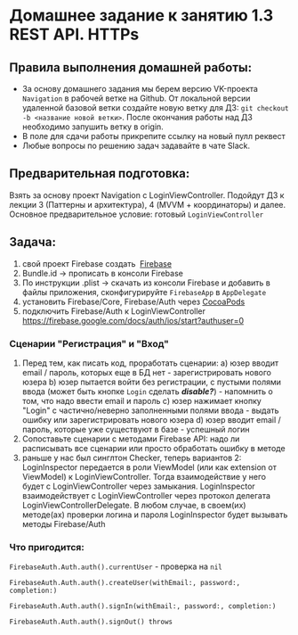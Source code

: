 # Домашнее задание к занятию 1.3 	REST API. HTTPs

## Правила выполнения домашней работы:
* За основу домашнего задания мы берем версию VK-проекта `Navigation` в рабочей ветке на Github. 
От локальной версии удаленной базовой ветки создайте новую ветку для ДЗ: `git checkout -b <название новой ветки>`. 
После окончания работы над ДЗ необходимо запушить ветку в origin.
* В поле для сдачи работы прикрепите ссылку на новый пулл реквест
* Любые вопросы по решению задач задавайте в чате Slack.

## Предварительная подготовка:
Взять за основу проект Navigation с LoginViewController. 
Подойдут ДЗ к лекции 3 (Паттерны и архитектура), 4 (MVVM + координаторы) и далее. 
Основное предварительное условие: готовый `LoginViewController`

## Задача: 

1. свой проект Firebase создать  [Firebase](https://firebase.google.com/docs/ios/setup)
2. Bundle.id -> прописать в консоли Firebase 
3. По инструкции .plist -> скачать из консоли Firebase и добавить в файлы приложения, сконфигурируйте `FirebaseApp` в `AppDelegate` 
4. установить Firebase/Core, Firebase/Auth через [CocoaPods](https://cocoapods.org)
5. подключить Firebase/Auth к LoginViewController 
https://firebase.google.com/docs/auth/ios/start?authuser=0

### Сценарии "Регистрация" и "Вход" 

1. Перед тем, как писать код, проработать сценарии: 
   a) юзер вводит email / пароль, которых еще в БД нет - зарегистрировать нового юзера
   b) юзер пытается войти без регистрации, с пустыми полями ввода (может быть кнопке `Login` сделать ***disable?***) - напомнить о том, что надо ввести email и пароль
   c) юзер нажимает кнопку "Login" с частично/неверно заполненными полями ввода - выдать ошибку или зарегистрировать нового юзера
   d) юзер вводит email / пароль, которые уже существуют в базе - успешный логин
2. Сопоставьте сценарии с методами Firebase API: надо ли расписывать все сценарии или просто обработать ошибку в методе 
3. раньше у нас был синглтон Checker, теперь вариантов 2: 
LoginInspector передается в роли ViewModel (или как extension от ViewModel) к LoginViewController. Тогда взаимодействие у него будет с LoginViewController через замыкания.
LoginInspector взаимодействует с LoginViewController через протокол делегата LoginViewControllerDelegate. 
В любом случае, в своем(их) методе(ах) проверки логина и пароля LoginInspector будет вызывать методы Firebase/Auth

### Что пригодится: 

`FirebaseAuth.Auth.auth().currentUser` - проверка на `nil`

`FirebaseAuth.Auth.auth().createUser(withEmail:, password:, completion:)`

`FirebaseAuth.Auth.auth().signIn(withEmail:, password:, completion:)`

`FirebaseAuth.Auth.auth().signOut() throws`
